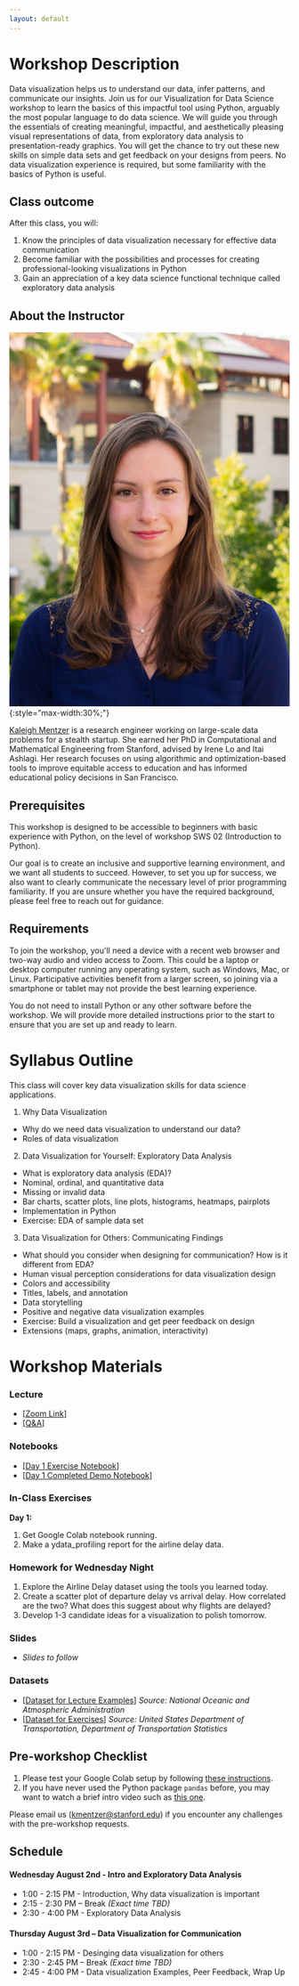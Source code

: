 ```yaml
---
layout: default
---
```


# Workshop Description
Data visualization helps us to understand our data, infer patterns, and communicate our insights. Join us for our Visualization for Data Science workshop to learn the basics of this impactful tool using Python, arguably the most popular language to do data science. We will guide you through the essentials of creating meaningful, impactful, and aesthetically pleasing visual representations of data, from exploratory data analysis to presentation-ready graphics. You will get the chance to try out these new skills on simple data sets and get feedback on your designs from peers. No data visualization experience is required, but some familiarity with the basics of Python is useful.

## Class outcome
After this class, you will:
1. Know the principles of data visualization necessary for effective data communication
2. Become familiar with the possibilities and processes for creating professional-looking visualizations in Python
3. Gain an appreciation of a key data science functional technique called exploratory data analysis


## About the Instructor
![Kaleigh Mentzer](/assets/img/kaleigh_mentzer_small.jpg){:style="max-width:30%;"}

[Kaleigh Mentzer](https://klmentzer.github.io/) is a research engineer working on large-scale data problems for a stealth startup. She earned her PhD in Computational and Mathematical Engineering from Stanford, advised by Irene Lo and Itai Ashlagi. Her research focuses on using algorithmic and optimization-based tools to improve equitable access to education and has informed educational policy decisions in San Francisco.

## Prerequisites
This workshop is designed to be accessible to beginners with basic experience with Python, on the level of workshop SWS 02  (Introduction to Python). 

Our goal is to create an inclusive and supportive learning environment, and we want all students to succeed. However, to set you up for success, we also want to clearly communicate the necessary level of prior programming familiarity. If you are unsure whether you have the required background, please feel free to reach out for guidance.

## Requirements

To join the workshop, you'll need a device with a recent web browser and two-way audio and video access to Zoom. This could be a laptop or desktop computer running any operating system, such as Windows, Mac, or Linux. Participative activities benefit from a larger screen, so joining via a smartphone or tablet may not provide the best learning experience. 

You do not need to install Python or any other software before the workshop. We will provide more detailed instructions prior to the start to ensure that you are set up and ready to learn.

# Syllabus Outline
This class will cover key data visualization skills for data science applications. 
1. Why Data Visualization 
  - Why do we need data visualization to understand our data? 
  - Roles of data visualization
2. Data Visualization for Yourself: Exploratory Data Analysis
  - What is exploratory data analysis (EDA)? 
  - Nominal, ordinal, and quantitative data
  - Missing or invalid data
  - Bar charts, scatter plots, line plots, histograms, heatmaps, pairplots
  - Implementation in Python 
  - Exercise: EDA of sample data set
3. Data Visualization for Others: Communicating Findings
  - What should you consider when designing for communication? How is it different from EDA? 
  - Human visual perception considerations for data visualization design
  - Colors and accessibility 
  - Titles, labels, and annotation
  - Data storytelling
  - Positive and negative data visualization examples
  - Exercise: Build a visualization and get peer feedback on design
  - Extensions (maps, graphs, animation, interactivity)



# Workshop Materials

### Lecture
- [[Zoom Link](https://stanford.zoom.us/j/95211729574?pwd=ZGpOU0ovM3NiTE9xRkpiVXc1MEV0QT09)]
- [[Q&A](https://app.sli.do/event/dmh2Pd1cJ7g8Wym5eQkaX1)]

### Notebooks
- [[Day 1 Exercise Notebook](https://colab.research.google.com/drive/1qJ8zDIzuK2BKEPobcmiNFZsT7bPdYoGN?usp=sharing)]
- [[Day 1 Completed Demo Notebook](https://colab.research.google.com/drive/1u4Jg7m07V2Q6nJOj6eRf2dZlfPtsJs97?usp=sharing)]

### In-Class Exercises
**Day 1:**
1. Get Google Colab notebook running.
2. Make a ydata_profiling report for the airline delay data. 

### Homework for Wednesday Night
1. Explore the Airline Delay dataset using the tools you learned today. 
2. Create a scatter plot of departure delay vs arrival delay. How correlated are the two? What does this suggest about why flights are delayed?
3. Develop 1-3 candidate ideas for a visualization to polish tomorrow. 

### Slides
- *Slides to follow*

### Datasets
- [[Dataset for Lecture Examples](/docs/weather_anomalies_data.csv)]
*Source: National Oceanic and Atmospheric Administration*
- [[Dataset for Exercises](/docs/airline_delay_data.csv)]
*Source: United States Department of Transportation, Department of Transportation Statistics*


## Pre-workshop Checklist
1. Please test your Google Colab setup by following [these instructions](https://docs.google.com/document/d/1TF9lk1zdpdymE7RkUQOCAoWp_Y3k7CUirh5-HnDjvvM/edit?usp=sharing).
2. If you have never used the Python package `pandas` before, you may want to watch a brief intro video such as [this one](https://youtu.be/w4cZnVUTnYg).

 Please email us (kmentzer@stanford.edu) if you encounter any challenges with the pre-workshop requests.
## Schedule
#### Wednesday August 2nd - Intro and Exploratory Data Analysis
  
- 1:00 - 2:15 PM - Introduction, Why data visualization is important
- 2:15 - 2:30 PM – Break *(Exact time TBD)*
- 2:30 - 4:00 PM - Exploratory Data Analysis
  
#### Thursday August 3rd – Data Visualization for Communication
- 1:00 - 2:15 PM - Desinging data visualization for others
- 2:30 - 2:45 PM – Break *(Exact time TBD)*
- 2:45 - 4:00 PM - Data visualization Examples, Peer Feedback, Wrap Up





